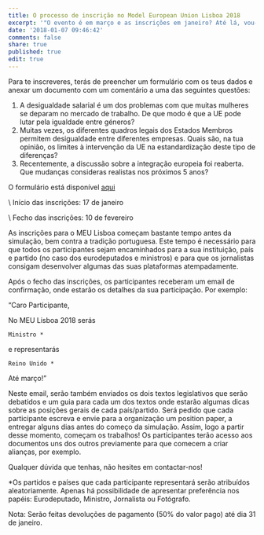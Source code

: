 ```yaml
---
title: O processo de inscrição no Model European Union Lisboa 2018
excerpt: '"O evento é em março e as inscrições em janeiro? Até lá, vou-me esquecer!"'
date: '2018-01-07 09:46:42'
comments: false
share: true
published: true
edit: true
---
```

Para te inscreveres, terás de preencher um formulário com os teus dados e anexar um documento com um comentário a uma das seguintes questões:

1. A desigualdade salarial é um dos problemas com que muitas mulheres se deparam no mercado de trabalho. De que modo é que a UE pode lutar pela igualdade entre géneros?
2. Muitas vezes, os diferentes quadros legais dos Estados Membros permitem desigualdade entre diferentes empresas. Quais são, na tua opinião, os limites à intervenção da UE na estandardização deste tipo de diferenças?
3. Recentemente, a discussão sobre a integração europeia foi reaberta. Que mudanças consideras realistas nos próximos 5 anos?

O formulário está disponível [aqui](https://goo.gl/forms/qUomVNZ12xDFIIbi1)

\    Início das inscrições: 17 de janeiro

\    Fecho das inscrições: 10 de fevereiro

As inscrições para o MEU Lisboa começam bastante tempo antes da simulação, bem contra a tradição portuguesa. Este tempo é necessário para que todos os participantes sejam encaminhados para a sua instituição, país e partido (no caso dos eurodeputados e ministros) e para que os jornalistas consigam desenvolver algumas das suas plataformas atempadamente. 

Após o fecho das inscrições, os participantes receberam um email de confirmação, onde estarão os detalhes da sua participação. Por exemplo:

“Caro Participante,

No MEU Lisboa 2018 serás 

```
Ministro *
```

e representarás

```
Reino Unido *
```

Até março!”

Neste email, serão também enviados os dois textos legislativos que serão debatidos e um guia para cada um dos textos onde estarão algumas dicas sobre as posições gerais de cada país/partido. Será pedido que cada participante escreva e envie para a organização um position paper, a entregar alguns dias antes do começo da simulação. Assim, logo a partir desse momento, começam os trabalhos! Os participantes terão acesso aos documentos uns dos outros previamente para que comecem a criar alianças, por exemplo.

Qualquer dúvida que tenhas, não hesites em contactar-nos!



\*Os partidos e países que cada participante representará serão atribuídos aleatoriamente. Apenas há possibilidade de apresentar preferência nos papéis: Eurodeputado, Ministro, Jornalista ou Fotógrafo.

Nota: Serão feitas devoluções de pagamento (50% do valor pago) até dia 31 de janeiro.
